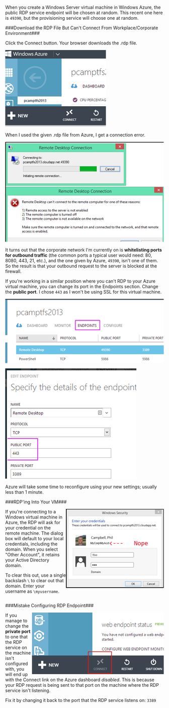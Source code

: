 <!--{PublishedOn:"Jan 2 2014",Title:"Connecting To Windows Azure Virtual Machine From Your Corporate Workstation",Intro:"Here are some tips to get you started RDPing to your new Windows Azure virtual machine. I had a few tweaks to make because I was trying to connect from from my corporate workstation.", Tags:["azure","remote-desktop"]}-->

When you create a Windows Server virtual machine in Windows Azure, the public RDP service endpoint will be chosen at random. This recent one here is `49390`, but the provisioning service will choose one at random. 

###Download the RDP File But Can't Connect From Workplace/Corporate Environment###

Click the Connect button. Your browser downloads the .rdp file.

![](img/azure-connect-rdp-connect-button.png)

When I used the given .rdp file from Azure, I get a connection error. 

![Remote Desktop can't connect to the remote computer](img/azure-connect-rdp-unable.png)

It turns out that the corporate network I'm currently on is **whitelisting ports for outbound traffic** (the common ports a typical user would need: 80, 8080, 443, 21, etc.), and the one given by Azure, `49390`, isn't one of them. So the result is that your outbound request to the server is blocked at the firewall.

If you're working in a similar position where you can't RDP to your Azure virtual machine, you can change its port in the Endpoints section. Change the **public port**. I chose `443` as I won't be using SSL for this virtual machine.

![](img/windows-azure-vm-change-rdp-port.png)

![](img/windows-azure-vm-change-rdp-port-public.png)

Azure will take some time to reconfigure using your new settings; usually less than 1 minute.

###RDP'ing Into Your VM###

<img src="img/windows-azure-vm-change-rdp-port-login.png" style="float:right" />

If you're connecting to a Windows virtual machine in Azure, the RDP will ask for your credential on the remote machine. The dialog box will default to your local credentials, including the domain. When you select "Other Account", it retains your Active Directory domain. 

To clear this out, use a single backslash `\` to clear out that domain. 
Enter your username as `\myusername`.

<div style="clear:both"></div>

###Mistake Configuring RDP Endpoint###

<img src="img/azure-connect-rdp-disabled.png" style="float:right" /> 

If you manage to change the **private port** to one that the RDP service on the machine isn't configured with, you will end up with the Connect link on the Azure dashboard *disabled*. 
This is because your RDP request is being sent to that port on the machine where the RDP service isn't listening.

Fix it by changing it back to the port that the RDP service listens on: `3389`
